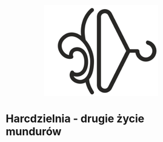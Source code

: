 <p align="center">
<img width="300" src="promo/logo.svg">
</p>

# Harcdzielnia - drugie życie mundurów
